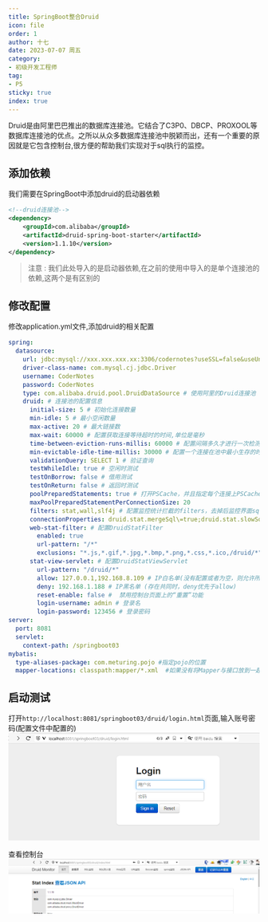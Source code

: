 ```yaml
---
title: SpringBoot整合Druid
icon: file
order: 1
author: 十七
date: 2023-07-07 周五
category:
- 初级开发工程师
tag:
- P5
sticky: true
index: true
---
```


Druid是由阿里巴巴推出的数据库连接池。它结合了C3P0、DBCP、PROXOOL等数据库连接池的优点。之所以从众多数据库连接池中脱颖而出，还有一个重要的原因就是它包含控制台,很方便的帮助我们实现对于sql执行的监控。

## 添加依赖

我们需要在SpringBoot中添加druid的启动器依赖

```XML
<!--druid连接池-->
<dependency>
	<groupId>com.alibaba</groupId>
	<artifactId>druid-spring-boot-starter</artifactId>
	<version>1.1.10</version>
</dependency>
```

> 注意 : 我们此处导入的是启动器依赖,在之前的使用中导入的是单个连接池的依赖,这两个是有区别的

## 修改配置

修改application.yml文件,添加druid的相关配置

```yml
spring:
  datasource:
    url: jdbc:mysql://xxx.xxx.xxx.xx:3306/codernotes?useSSL=false&useUnicode=true&characterEncoding=UTF-8&serverTimezone=Asia/Shanghai
    driver-class-name: com.mysql.cj.jdbc.Driver
    username: CoderNotes
    password: CoderNotes
    type: com.alibaba.druid.pool.DruidDataSource # 使用阿里的Druid连接池
    druid: # 连接池的配置信息
      initial-size: 5 # 初始化连接数量
      min-idle: 5 # 最小空闲数量
      max-active: 20 # 最大链接数
      max-wait: 60000 # 配置获取连接等待超时的时间,单位是毫秒
      time-between-eviction-runs-millis: 60000 # 配置间隔多久才进行一次检测，检测需要关闭的空闲连接，单位是毫秒
      min-evictable-idle-time-millis: 30000 # 配置一个连接在池中最小生存的时间，单位是毫秒
      validationQuery: SELECT 1 # 验证查询
      testWhileIdle: true # 空闲时测试
      testOnBorrow: false # 借用测试
      testOnReturn: false # 返回时测试
      poolPreparedStatements: true # 打开PSCache，并且指定每个连接上PSCache的大小
      maxPoolPreparedStatementPerConnectionSize: 20
      filters: stat,wall,slf4j # 配置监控统计拦截的filters，去掉后监控界面sql无法统计，'wall'用于防火墙
      connectionProperties: druid.stat.mergeSql\=true;druid.stat.slowSqlMillis\=5000 # 通过connectProperties属性来打开mergeSql功能；慢SQL记录
      web-stat-filter: # 配置DruidStatFilter
        enabled: true
        url-pattern: "/*"
        exclusions: "*.js,*.gif,*.jpg,*.bmp,*.png,*.css,*.ico,/druid/*"
      stat-view-servlet: # 配置DruidStatViewServlet
        url-pattern: "/druid/*"
        allow: 127.0.0.1,192.168.8.109 # IP白名单(没有配置或者为空，则允许所有访问)
        deny: 192.168.1.188 # IP黑名单 (存在共同时，deny优先于allow)
        reset-enable: false #  禁用控制台页面上的“重置”功能
        login-username: admin # 登录名
        login-password: 123456 # 登录密码
server:
  port: 8081
  servlet:
    context-path: /springboot03
mybatis:
  type-aliases-package: com.meturing.pojo #指定pojo的位置
  mapper-locations: classpath:mapper/*.xml  #如果没有将Mapper与接口放到一起,可以使用该参数指定Mapper的位置
```

## 启动测试

打开`http://localhost:8081/springboot03/druid/login.html`页面,输入账号密码(配置文件中配置的)
![](assets/image-20230707100856563.png)

查看控制台
![](assets/image-20230707100812881.png)

